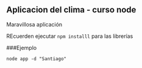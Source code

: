 ## Aplicacion del clima - curso node


Maravillosa aplicación

REcuerden ejecutar ```npm installl``` para las librerías

###Ejemplo
```
node app -d "Santiago"
```